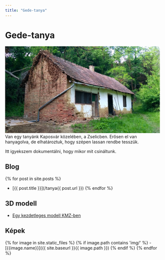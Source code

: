 ```yaml
---
title: "Gede-tanya"
---
```

# Gede-tanya
![A tanyaház képe](/img/tanya.jpg)
Van egy tanyánk Kaposvár közelében, a Zselicben. 
Erősen el van hanyagolva, de elhatároztuk, hogy szépen lassan rendbe tesszük.

Itt igyekszem dokumentálni, hogy mikor mit csináltunk.

## Blog
{% for post in site.posts %}
 - [{{ post.title }}](/tanya{{ post.url }})
{% endfor %}

## 3D modell
- [Egy kezdetleges modell KMZ-ben](/3d/Tanya.kmz)

## Képek
{% for image in site.static_files %}
    {% if image.path contains 'img/' %}
        -[{{image.name}}]({{ site.baseurl }}{{ image.path }})
    {% endif %}
{% endfor %}
